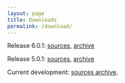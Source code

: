 ```yaml
---
layout: page
title: Downloads
permalink: /download/
---
```


Release 6.0.1: [sources][6-src], [archive][6-arch]

Release 5.0.1: [sources][5-src], [archive][5-arch]

Current development: [sources archive][master-src].

[master-src]: https://github.com/llvm-fortran/fort/archive/master.tar.gz
[5-src]: https://github.com/llvm-fortran/fort/tree/5.0.1
[6-src]: https://github.com/llvm-fortran/fort/tree/6.0.1
[5-arch]: https://github.com/llvm-fortran/fort/archive/5.0.1.tar.gz
[6-arch]: https://github.com/llvm-fortran/fort/archive/6.0.1.tar.gz
